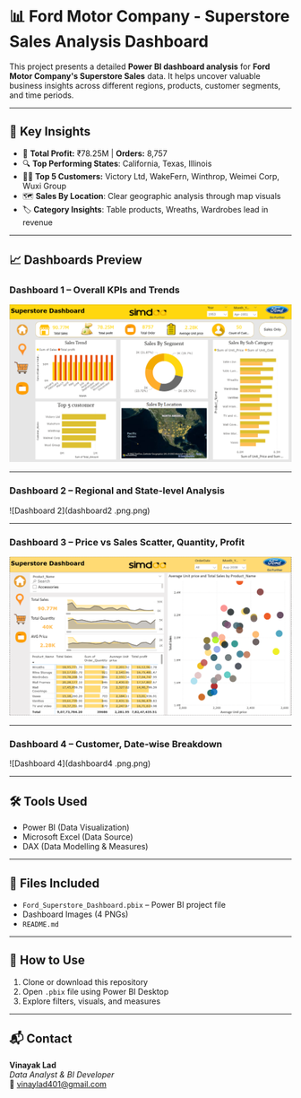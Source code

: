 # 📊 Ford Motor Company - Superstore Sales Analysis Dashboard

This project presents a detailed **Power BI dashboard analysis** for **Ford Motor Company's Superstore Sales** data.
It helps uncover valuable business insights across different regions, products, customer segments, and time periods.

---

## 📌 Key Insights

- 🏬  **Total Profit:** ₹78.25M | **Orders:** 8,757  
- 🔍 **Top Performing States**: California, Texas, Illinois  
- 🧑‍💼 **Top 5 Customers:** Victory Ltd, WakeFern, Winthrop, Weimei Corp, Wuxi Group  
- 🗺️ **Sales By Location**: Clear geographic analysis through map visuals  
- 🏷️ **Category Insights**: Table products, Wreaths, Wardrobes lead in revenue  

---

## 📈 Dashboards Preview

### Dashboard 1 – Overall KPIs and Trends
![Dashboard 1](dashboard1.png.png)

---

### Dashboard 2 – Regional and State-level Analysis
![Dashboard 2](dashboard2 .png.png)

---

### Dashboard 3 – Price vs Sales Scatter, Quantity, Profit
![Dashboard 3](dashboard3.png.png)

---

### Dashboard 4 – Customer, Date-wise Breakdown
![Dashboard 4](dashboard4 .png.png)

---

## 🛠 Tools Used

- Power BI (Data Visualization)
- Microsoft Excel (Data Source)
- DAX (Data Modelling & Measures)

---

## 📂 Files Included

- `Ford_Superstore_Dashboard.pbix` – Power BI project file  
- Dashboard Images (4 PNGs)
- `README.md`

---

## 🚀 How to Use

1. Clone or download this repository
2. Open `.pbix` file using Power BI Desktop
3. Explore filters, visuals, and measures

---

## 📬 Contact

**Vinayak Lad**  
_Data Analyst & BI Developer_  
📧 vinaylad401@gmail.com

